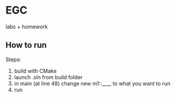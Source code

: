 # EGC
labs + homework

## How to run
Steps:

1. build with CMake
2. launch .sln from build folder
3. in main (at line 48) change new m1::____ to what you want to run
4. run

